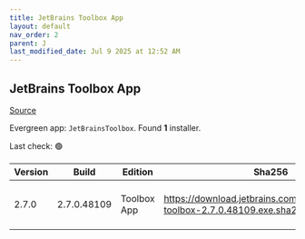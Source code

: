 ```yaml
---
title: JetBrains Toolbox App
layout: default
nav_order: 2
parent: J
last_modified_date: Jul 9 2025 at 12:52 AM
---
```


## JetBrains Toolbox App

[Source](https://www.jetbrains.com/toolbox-app/)

Evergreen app: `JetBrainsToolbox`. Found **1** installer.

Last check: 🟢

| Version | Build       | Edition     | Sha256                                                                          | Date     | Size      | Type | URI                                                                                                                                                  |
| ------- | ----------- | ----------- | ------------------------------------------------------------------------------- | -------- | --------- | ---- | ---------------------------------------------------------------------------------------------------------------------------------------------------- |
| 2.7.0   | 2.7.0.48109 | Toolbox App | https://download.jetbrains.com/toolbox/jetbrains-toolbox-2.7.0.48109.exe.sha256 | 8/7/2025 | 106897832 | exe  | [https://download.jetbrains.com/toolbox/jetbrains-toolbox-2.7.0.48109.exe](https://download.jetbrains.com/toolbox/jetbrains-toolbox-2.7.0.48109.exe) |
